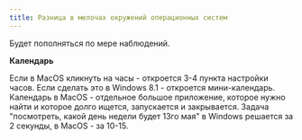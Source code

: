 ```yaml
---
title: Разница в мелочах окружений операционных систем
---
```


Будет пополняться по мере наблюдений.

**Календарь**

Если в MacOS кликнуть на часы - откроется 3-4 пункта настройки часов. Если сделать это в Windows 8.1 - откроется мини-календарь. Календарь в MacOS - отдельное большое приложение, которое нужно найти и которое долго ищется, запускается и закрывается. Задача "посмотреть, какой день недели будет 13го мая" в Windows решается за 2 секунды, в MacOS - за 10-15.

